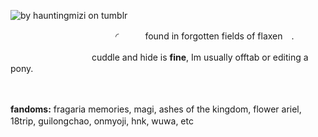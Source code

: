 ![by hauntingmizi on tumblr](https://64.media.tumblr.com/586fe6bbe2921ac0e2fa505884b610fc/1e39ffffcb72fd18-29/s640x960/69ea5571e1c7b34c140a9f878600e5a9fa56f383.png)


　　　　　　　　　　　　◜　　　found in forgotten fields of flaxen　.

　　　 　　　　　　cuddle and hide is **fine**, Im usually offtab or editing a pony.

 　　

**fandoms:** fragaria memories, magi, ashes of the kingdom, flower ariel, 18trip, guilongchao, onmyoji, hnk, wuwa, etc 　　　
